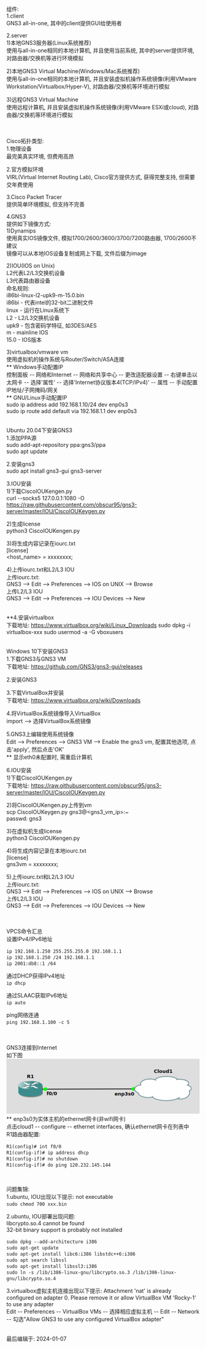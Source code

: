 组件:<br>
1.client<br>
GNS3 all-in-one, 其中的client提供GUI给使用者<br>

2.server<br>
1)本地GNS3服务器(Linux系统推荐)<br>
使用与all-in-one相同的本地计算机, 并且使用当前系统, 其中的server提供环境, 对路由器/交换机等进行环境模拟<br>

2)本地GNS3 Virtual Machine(Windows/Mac系统推荐)<br>
使用与all-in-one相同的本地计算机, 并且安装虚拟机操作系统镜像(利用VMware Workstation/Virtualbox/Hyper-V), 对路由器/交换机等环境进行模拟<br>

3)远程GNS3 Virtual Machine<br>
使用远程计算机, 并且安装虚拟机操作系统镜像(利用VMware ESXi或cloud), 对路由器/交换机等环境进行模拟<br>
<br>
<br>


Cisco拓扑类型:<br>
1.物理设备<br>
最完美真实环境, 但费用高昂<br>

2.官方模拟环境<br>
VIRL(Virtual Internet Routing Lab), Cisco官方提供方式, 获得完整支持, 但需要交年费使用<br>

3.Cisco Packet Tracer<br>
提供简单环境模拟, 但支持不完善<br>

4.GNS3<br>
提供如下镜像方式:<br>
1)Dynamips<br>
使用真实IOS镜像文件, 模拟1700/2600/3600/3700/7200路由器, 1700/2600不建议<br>
镜像可以从本地IOS设备复制或网上下载, 文件后缀为image<br>

2)IOU(IOS on Unix)<br>
L2代表L2/L3交换机设备<br>
L3代表路由器设备<br>
命名规则:<br>
i86bi-linux-l2-upk9-m-15.0.bin<br>
i86bi - 代表intel的32-bit二进制文件<br>
linux - 运行在Linux系统下<br>
L2 - L2/L3交换机设备<br>
upk9 - 包含密码学特征, 如3DES/AES<br>
m - mainline IOS<br>
15.0 - IOS版本<br>

3)virtualbox/vmware vm<br>
使用虚拟机的操作系统与Router/Switch/ASA连接<br>
** Windows手动配置IP<br>
控制面板 -- 网络和Internet -- 网络和共享中心 -- 更改适配器设置 -- 右键单击以太网卡 -- 选择'属性' -- 选择'Internet协议版本4(TCP/IPv4)' -- 属性 -- 手动配置IP地址/子网掩码/网关<br>
** GNU/Linux手动配置IP<br>
sudo ip address add 192.168.1.10/24 dev enp0s3<br>
sudo ip route add default via 192.168.1.1 dev enp0s3<br>
<br>


Ubuntu 20.04下安装GNS3<br>
1.添加PPA源<br>
sudo add-apt-repository ppa:gns3/ppa<br>
sudo apt update<br>

2.安装gns3<br>
sudo apt install gns3-gui gns3-server<br>

3.IOU安装<br>
1)下载CiscoIOUKengen.py<br>
curl --socks5 127.0.0.1:1080 -O https://raw.githubusercontent.com/obscur95/gns3-server/master/IOU/CiscoIOUKeygen.py<br>

2)生成license<br>
python3 CiscoIOUKengen.py<br>

3)将生成内容记录在iourc.txt<br>
[license]<br>
<host_name> = xxxxxxxx;<br>

4)上传iourc.txt和L2/L3 IOU<br>
上传iourc.txt:<br>
GNS3  -->  Edit  -->  Preferences  -->  IOS on UNIX  -->  Browse<br>
上传L2/L3 IOU<br>
GNS3  -->  Edit  -->  Preferences  -->  IOU Devices  -->  New<br>
<br>

**4.安装virtualbox<br>
下载地址: https://www.virtualbox.org/wiki/Linux_Downloads
sudo dpkg -i virtualbox-xxx
sudo usermod -a -G vboxusers <username>
<br>
<br>

Windows 10下安装GNS3<br>
1.下载GNS3与GNS3 VM<br>
下载地址: https://github.com/GNS3/gns3-gui/releases

2.安装GNS3<br>

3.下载VirtualBox并安装<br>
下载地址: https://www.virtualbox.org/wiki/Downloads<br>

4.将VirtualBox系统镜像导入VirtualBox<br>
import -->  选择VirtualBox系统镜像<br>

5.GNS3上编辑使用系统镜像<br>
Edit  -->  Preferences  -->  GNS3 VM  -->  Enable the gns3 vm, 配置其他选项, 点击'apply', 然后点击'OK'<br>
** 显示eth0未配置时, 需重启计算机<br>

6.IOU安装<br>
1)下载CiscoIOUKengen.py<br>
下载地址: https://raw.githubusercontent.com/obscur95/gns3-server/master/IOU/CiscoIOUKeygen.py<br>

2)将CiscoIOUKengen.py上传到vm<br>
scp CiscoIOUKeygen.py gns3@<gns3_vm_ip>:~<br>
passwd: gns3<br>

3)在虚拟机生成license<br>
python3 CiscoIOUKengen.py<br>

4)将生成内容记录在本地iourc.txt<br>
[license]<br>
gns3vm = xxxxxxxx;<br>

5)上传iourc.txt和L2/L3 IOU<br>
上传iourc.txt:<br>
GNS3  -->  Edit  -->  Preferences  -->  IOS on UNIX  -->  Browse<br>
上传L2/L3 IOU<br>
GNS3  -->  Edit  -->  Preferences  -->  IOU Devices  -->  New<br>
<br>
<br>

VPCS命令汇总<br>
设置IPv4/IPv6地址<br>
```
ip 192.168.1.250 255.255.255.0 192.168.1.1
ip 192.168.1.250 /24 192.168.1.1
ip 2001:db8::1 /64
```

通过DHCP获得IPv4地址<br>
`ip dhcp`<br>

通过SLAAC获取IPv6地址<br>
`ip auto`<br>

ping网络连通<br>
`ping 192.168.1.100 -c 5`<br>
<br>
<br>

GNS3连接到Internet<br>
如下图<br>
![image_not_found](pic/cloud.png)<br>
** enp3s0为实体主机的ethernet网卡(非wifi网卡)<br>
点击cloud1 -- configure -- ethernet interfaces, 确认ethernet网卡在列表中<br>
R1路由器配置:<br>
```
R1(config)# int f0/0
R1(config-if)# ip address dhcp
R1(config-if)# no shutdown
R1(config-if)# do ping 120.232.145.144
```
<br>

问题集锦:<br>
1.ubuntu, IOU出现以下提示: not executable<br>
`sudo chmod 700 xxx.bin`<br>

2.ubuntu, IOU部署出现问题:<br>
libcrypto.so.4 cannot be found<br>
32-bit binary support is probably not installed<br>
```
sudo dpkg --add-architecture i386
sudo apt-get update
sudo apt-get install libc6:i386 libstdc++6:i386
sudo apt search libssl
sudo apt-get install libssl3:i386
sudo ln -s /lib/i386-linux-gnu/libcrypto.so.3 /lib/i386-linux-gnu/libcrypto.so.4
```

3.virtualbox虚拟主机连接出现以下提示: Attachment 'nat' is already configured on adapter 0. Please remove it or allow VirtualBox VM 'Rocky-1' to use any adapter<br>
Edit -- Preferences -- VirtualBox VMs -- 选择相应虚拟主机 -- Edit -- Network -- 勾选"Allow GNS3 to use any configured VirtualBox adapter"
<br>
<br>

最后编辑于: 2024-01-07
